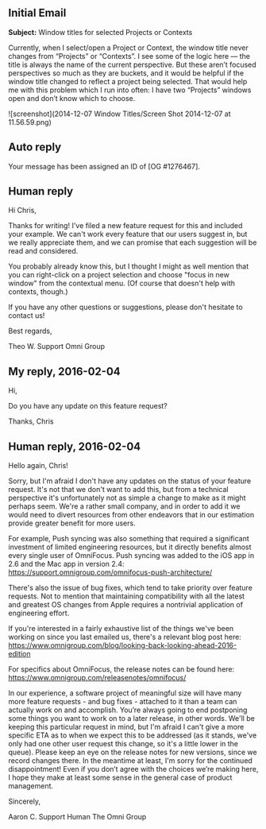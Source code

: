 ## Initial Email

**Subject:** Window titles for selected Projects or Contexts

Currently, when I select/open a Project or Context, the window title never changes from “Projects” or “Contexts”. I see some of the logic here — the title is always the name of the current perspective. But these aren’t focused perspectives so much as they are buckets, and it would be helpful if the window title changed to reflect a project being selected. That would help me with this problem which I run into often: I have two “Projects” windows open and don’t know which to choose.

![screenshot](2014-12-07 Window Titles/Screen Shot 2014-12-07 at 11.56.59.png)

## Auto reply

Your message has been assigned an ID of [OG #1276467].

## Human reply

Hi Chris,

Thanks for writing! I've filed a new feature request for this and included your example. We can't work every feature that our users suggest in, but we really appreciate them, and we can promise that each suggestion will be read and considered.

You probably already know this, but I thought I might as well mention that you can right-click on a project selection and choose "focus in new window" from the contextual menu. (Of course that doesn't help with contexts, though.)

If you have any other questions or suggestions, please don't hesitate to contact us!

Best regards,

Theo W.
Support
Omni Group

## My reply, 2016-02-04

Hi,

Do you have any update on this feature request?

Thanks,
Chris

## Human reply, 2016-02-04

Hello again, Chris!

Sorry, but I'm afraid I don't have any updates on the status of your feature request. It's not that we don't want to add this, but from a technical perspective it's unfortunately not as simple a change to make as it might perhaps seem. We're a rather small company, and in order to add it we would need to divert resources from other endeavors that in our estimation provide greater benefit for more users.

For example, Push syncing was also something that required a significant investment of limited engineering resources, but it directly benefits almost every single user of OmniFocus. Push syncing was added to the iOS app in 2.6 and the Mac app in version 2.4: <https://support.omnigroup.com/omnifocus-push-architecture/>

There's also the issue of bug fixes, which tend to take priority over feature requests. Not to mention that maintaining compatibility with all the latest and greatest OS changes from Apple requires a nontrivial application of engineering effort.

If you're interested in a fairly exhaustive list of the things we've been working on since you last emailed us, there's a relevant blog post here: <https://www.omnigroup.com/blog/looking-back-looking-ahead-2016-edition>

For specifics about OmniFocus, the release notes can be found here: <https://www.omnigroup.com/releasenotes/omnifocus/>

In our experience, a software project of meaningful size will have many more feature requests - and bug fixes - attached to it than a team can actually work on and accomplish. You’re always going to end postponing some things you want to work on to a later release, in other words. We'll be keeping this particular request in mind, but I'm afraid I can't give a more specific ETA as to when we expect this to be addressed (as it stands, we've only had one other user request this change, so it's a little lower in the queue). Please keep an eye on the release notes for new versions, since we record changes there. In the meantime at least, I'm sorry for the continued disappointment! Even if you don’t agree with the choices we’re making here, I hope they make at least some sense in the general case of product management.

Sincerely,

Aaron C.
Support Human
The Omni Group
